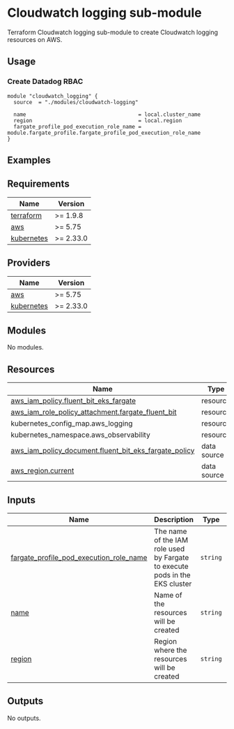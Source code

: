 # Cloudwatch logging sub-module
Terraform Cloudwatch logging sub-module to create Cloudwatch logging resources on AWS.

## Usage
### Create Datadog RBAC
```hcl
module "cloudwatch_logging" {
  source  = "./modules/cloudwatch-logging"

  name                                    = local.cluster_name
  region                                  = local.region
  fargate_profile_pod_execution_role_name = module.fargate_profile.fargate_profile_pod_execution_role_name
}
```

## Examples

<!-- BEGIN_TF_DOCS -->
## Requirements

| Name | Version    |
|------|------------|
| <a name="requirement_terraform"></a> [terraform](#requirement\_terraform) | >= 1.9.8   |
| <a name="requirement_aws"></a> [aws](#requirement\_aws) | \>= 5.75   |
| <a name="requirement_kubernetes"></a> [kubernetes](#requirement\_kubernetes) | \>= 2.33.0 |

## Providers

| Name | Version    |
|------|------------|
| <a name="provider_aws"></a> [aws](#provider\_aws) | \>= 5.75   |
| <a name="provider_kubernetes"></a> [kubernetes](#provider\_kubernetes) | \>= 2.33.0 |

## Modules

No modules.

## Resources

| Name | Type |
|------|------|
| [aws_iam_policy.fluent_bit_eks_fargate](https://registry.terraform.io/providers/hashicorp/aws/latest/docs/resources/iam_policy) | resource |
| [aws_iam_role_policy_attachment.fargate_fluent_bit](https://registry.terraform.io/providers/hashicorp/aws/latest/docs/resources/iam_role_policy_attachment) | resource |
| kubernetes_config_map.aws_logging | resource |
| kubernetes_namespace.aws_observability | resource |
| [aws_iam_policy_document.fluent_bit_eks_fargate_policy](https://registry.terraform.io/providers/hashicorp/aws/latest/docs/data-sources/iam_policy_document) | data source |
| [aws_region.current](https://registry.terraform.io/providers/hashicorp/aws/latest/docs/data-sources/region) | data source |

## Inputs

| Name | Description | Type | Default | Required |
|------|-------------|------|---------|:--------:|
| <a name="input_fargate_profile_pod_execution_role_name"></a> [fargate\_profile\_pod\_execution\_role\_name](#input\_fargate\_profile\_pod\_execution\_role\_name) | The name of the IAM role used by Fargate to execute pods in the EKS cluster | `string` | n/a | yes |
| <a name="input_name"></a> [name](#input\_name) | Name of the resources will be created | `string` | n/a | yes |
| <a name="input_region"></a> [region](#input\_region) | Region where the resources will be created | `string` | `null` | no |

## Outputs

No outputs.
<!-- END_TF_DOCS -->
